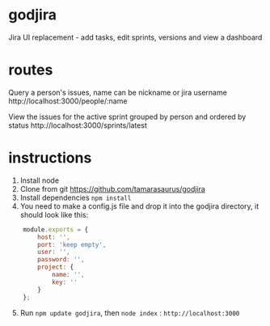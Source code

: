 godjira
=======

Jira UI replacement  - add tasks, edit sprints, versions and view a dashboard


routes
=======

Query a person's issues, name can be nickname or jira username
http://localhost:3000/people/:name

View the issues for the active sprint grouped by person and ordered by status
http://localhost:3000/sprints/latest


instructions
=======

1. Install node
2. Clone from git https://github.com/tamarasaurus/godjira
3. Install dependencies ```npm install```
4. You need to make a config.js file and drop it into the godjira directory, it should look like this:

```javascript
    module.exports = {
        host: '',
        port: 'keep empty',
        user: '',
        password: '',
        project: {
            name: '',
            key: ''
        }
    };
```

5. Run ```npm update godjira```, then ```node index``` : ```http://localhost:3000```
